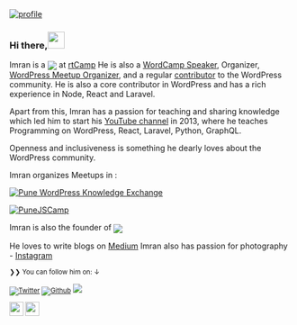 <a href="https://youtube.com/ImranSayedDev/?sub_confirmation=1" target="_blank">
<img src="https://codeytek.com/wp-content/uploads/2020/07/stage-image.jpg" alt="profile" />
</a>

### Hi there,<img src="https://media.giphy.com/media/hvRJCLFzcasrR4ia7z/giphy.gif" width="30">

Imran is a <a href="https://www.youtube.com/c/ImranSayedDev"><img align="center" src="https://img.shields.io/badge/Full%20Stack-Engineer-brightgreen"/></a> at <a href="https://rtCamp.com">rtCamp</a>
He is also a <a href="https://2020.asia.wordcamp.org/speaker/imran-sayed/">WordCamp Speaker</a>, Organizer, <a href="https://www.meetup.com/Pune-WordPress-Knowledge-Exchange/members/?op=leaders">WordPress Meetup Organizer</a>, and a regular <a href="https://profiles.wordpress.org/gsayed786/">contributor</a> to the WordPress community. He is also a core contributor in WordPress and has a rich experience in Node, React and Laravel.

Apart from this, Imran has a passion for teaching and sharing knowledge which led him to start his [YouTube channel](https://youtube.com/ImranSayedDev) in 2013, where he teaches Programming on WordPress, React, Laravel, Python, GraphQL.

Openness and inclusiveness is something he dearly loves about the WordPress community.
</p>

Imran organizes Meetups in :

[![Pune WordPress Knowledge Exchange](https://img.shields.io/badge/1.meetup%20group-Pune%20WordPress%20Knowledge%20Exchange-blue)][m1]

[![PuneJSCamp](https://img.shields.io/badge/2.meetup%20group-PuneJSCamp-blue)][m2]

Imran is also the founder of <a href="https://codeytek.com"><img align="center" src="https://img.shields.io/badge/-Codeytek%20Academy-blue"/></a>
</p>

He loves to write blogs on [Medium](https://medium.com/@imranhsayed)
Imran also has passion for photography - [Instagram](https://www.instagram.com/kapture_magic/)

<small>❯❯ You can follow him on: ↓</strong>



[![Twitter](https://img.shields.io/twitter/follow/imranhsayed?label=%40imranhsayed&style=social)][t] [![Github](https://img.shields.io/github/followers/imranhsayed?style=social&label=Follow)][g] ![](https://komarev.com/ghpvc/?username=imranhsayed&style=flat-square&color=lightgrey)

[m1]: https://www.meetup.com/Pune-WordPress-Knowledge-Exchange
[m2]: https://www.meetup.com/PuneJSCamp/
[t]: https://twitter.com/imranhsayed
[g]: https://github.com/imranhsayed
<a href="https://www.youtube.com/c/ImranSayedDev?sub_confirmation=1"><img src="https://img.shields.io/badge/-YouTube-red?&style=for-the-badge&logo=youtube&logoColor=white" height=25></a>
<a href="https://imranhsayed.medium.com/"><img src="https://img.shields.io/badge/medium-%2312100E.svg?&style=for-the-badge&logo=medium&logoColor=white" height=25></a>
